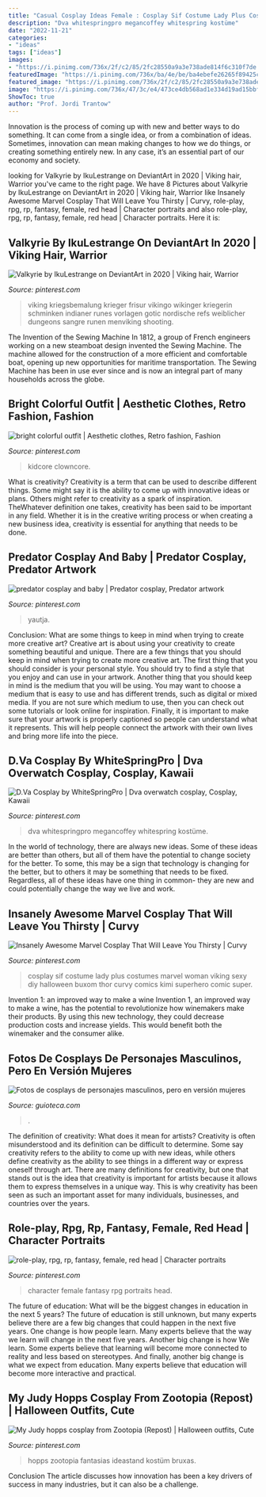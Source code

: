 ```yaml
---
title: "Casual Cosplay Ideas Female : Cosplay Sif Costume Lady Plus Costumes Marvel Woman Viking Sexy Diy Halloween Buxom Thor Curvy Comics Kimi Superhero Comic Super"
description: "Dva whitespringpro megancoffey whitespring kostüme"
date: "2022-11-21"
categories:
- "ideas"
tags: ["ideas"]
images:
- "https://i.pinimg.com/736x/2f/c2/85/2fc28550a9a3e738ade814f6c310f7de.jpg"
featuredImage: "https://i.pinimg.com/736x/ba/4e/be/ba4ebefe26265f89425ca8cc938511cd.jpg"
featured_image: "https://i.pinimg.com/736x/2f/c2/85/2fc28550a9a3e738ade814f6c310f7de.jpg"
image: "https://i.pinimg.com/736x/47/3c/e4/473ce4db568ad1e334d19ad15bbf97a9.jpg"
ShowToc: true
author: "Prof. Jordi Trantow"
---
```



Innovation is the process of coming up with new and better ways to do something. It can come from a single idea, or from a combination of ideas. Sometimes, innovation can mean making changes to how we do things, or creating something entirely new. In any case, it’s an essential part of our economy and society.

	

		
looking for Valkyrie by IkuLestrange on DeviantArt in 2020 | Viking hair, Warrior you've came to the right page. We have 8 Pictures about Valkyrie by IkuLestrange on DeviantArt in 2020 | Viking hair, Warrior like Insanely Awesome Marvel Cosplay That Will Leave You Thirsty | Curvy, role-play, rpg, rp, fantasy, female, red head | Character portraits and also role-play, rpg, rp, fantasy, female, red head | Character portraits. Here it is:
		
    
## Valkyrie By IkuLestrange On DeviantArt In 2020 | Viking Hair, Warrior

<img loading=lazy src="https://i.pinimg.com/736x/1b/9c/6c/1b9c6c318133b1f3f7634297ad386ad9.jpg" onerror="this.onerror=null;this.src='https://tse4.mm.bing.net/th?id=OIP.b8IP-UB_0Cd7xZNM2HLDOwHaLQ&amp;pid=15.1';" alt="Valkyrie by IkuLestrange on DeviantArt in 2020 | Viking hair, Warrior">

_Source: pinterest.com_

>viking kriegsbemalung krieger frisur vikingo wikinger kriegerin schminken indianer runes vorlagen gotic nordische refs weiblicher dungeons sangre runen menviking shooting. 

	

The Invention of the Sewing Machine
In 1812, a group of French engineers working on a new steamboat design invented the Sewing Machine. The machine allowed for the construction of a more efficient and comfortable boat, opening up new opportunities for maritime transportation. The Sewing Machine has been in use ever since and is now an integral part of many households across the globe.

    
## Bright Colorful Outfit | Aesthetic Clothes, Retro Fashion, Fashion

<img loading=lazy src="https://i.pinimg.com/736x/b2/6d/8c/b26d8c88c9f1aa721fa86a888a0aefb4.jpg" onerror="this.onerror=null;this.src='https://tse1.mm.bing.net/th?id=OIP.bQ2vPU9KQyHFVEySvkDpdQHaM3&amp;pid=15.1';" alt="bright colorful outfit | Aesthetic clothes, Retro fashion, Fashion">

_Source: pinterest.com_

>kidcore clowncore. 

	

What is creativity?
Creativity is a term that can be used to describe different things. Some might say it is the ability to come up with innovative ideas or plans. Others might refer to creativity as a spark of inspiration. TheWhatever definition one takes, creativity has been said to be important in any field. Whether it is in the creative writing process or when creating a new business idea, creativity is essential for anything that needs to be done.

    
## Predator Cosplay And Baby | Predator Cosplay, Predator Artwork

<img loading=lazy src="https://i.pinimg.com/736x/2f/c2/85/2fc28550a9a3e738ade814f6c310f7de.jpg" onerror="this.onerror=null;this.src='https://tse2.mm.bing.net/th?id=OIP.-F3w5fwwHD5zS9x0Be4PEQHaKt&amp;pid=15.1';" alt="predator cosplay and baby | Predator cosplay, Predator artwork">

_Source: pinterest.com_

>yautja. 

	

Conclusion: What are some things to keep in mind when trying to create more creative art?
Creative art is about using your creativity to create something beautiful and unique. There are a few things that you should keep in mind when trying to create more creative art. The first thing that you should consider is your personal style. You should try to find a style that you enjoy and can use in your artwork. Another thing that you should keep in mind is the medium that you will be using. You may want to choose a medium that is easy to use and has different trends, such as digital or mixed media. If you are not sure which medium to use, then you can check out some tutorials or look online for inspiration. Finally, it is important to make sure that your artwork is properly captioned so people can understand what it represents. This will help people connect the artwork with their own lives and bring more life into the piece.

    
## D.Va Cosplay By WhiteSpringPro | Dva Overwatch Cosplay, Cosplay, Kawaii

<img loading=lazy src="https://i.pinimg.com/736x/47/3c/e4/473ce4db568ad1e334d19ad15bbf97a9.jpg" onerror="this.onerror=null;this.src='https://tse1.mm.bing.net/th?id=OIP.VS8B-AV3cv8ADgGgQSisZwHaJ3&amp;pid=15.1';" alt="D.Va Cosplay by WhiteSpringPro | Dva overwatch cosplay, Cosplay, Kawaii">

_Source: pinterest.com_

>dva whitespringpro megancoffey whitespring kostüme. 

	

In the world of technology, there are always new ideas. Some of these ideas are better than others, but all of them have the potential to change society for the better. To some, this may be a sign that technology is changing for the better, but to others it may be something that needs to be fixed. Regardless, all of these ideas have one thing in common- they are new and could potentially change the way we live and work.

    
## Insanely Awesome Marvel Cosplay That Will Leave You Thirsty | Curvy

<img loading=lazy src="https://i.pinimg.com/736x/ba/4e/be/ba4ebefe26265f89425ca8cc938511cd.jpg" onerror="this.onerror=null;this.src='https://tse4.mm.bing.net/th?id=OIP.4wq8LZN-etzQn0A78PEpfQHaLH&amp;pid=15.1';" alt="Insanely Awesome Marvel Cosplay That Will Leave You Thirsty | Curvy">

_Source: pinterest.com_

>cosplay sif costume lady plus costumes marvel woman viking sexy diy halloween buxom thor curvy comics kimi superhero comic super. 

	

Invention 1: an improved way to make a wine
Invention 1, an improved way to make a wine, has the potential to revolutionize how winemakers make their products. By using this new technology, they could decrease production costs and increase yields. This would benefit both the winemaker and the consumer alike.

    
## Fotos De Cosplays De Personajes Masculinos, Pero En Versión Mujeres

<img loading=lazy src="https://gcdn.emol.cl/fotografia/files/2016/06/cosplays-personajes-femeninos12.jpg" onerror="this.onerror=null;this.src='https://tse4.mm.bing.net/th?id=OIP.Uqul0sF3S_uHoPM68e-iVgHaLH&amp;pid=15.1';" alt="Fotos de cosplays de personajes masculinos, pero en versión mujeres">

_Source: guioteca.com_

>. 

	

The definition of creativity: What does it mean for artists?
Creativity is often misunderstood and its definition can be difficult to determine. Some say creativity refers to the ability to come up with new ideas, while others define creativity as the ability to see things in a different way or express oneself through art. There are many definitions for creativity, but one that stands out is the idea that creativity is important for artists because it allows them to express themselves in a unique way. This is why creativity has been seen as such an important asset for many individuals, businesses, and countries over the years.

    
## Role-play, Rpg, Rp, Fantasy, Female, Red Head | Character Portraits

<img loading=lazy src="https://i.pinimg.com/736x/90/60/7b/90607b1f87fd96f1b8095568110e711a--character-portraits-character-ideas.jpg" onerror="this.onerror=null;this.src='https://tse2.mm.bing.net/th?id=OIP.K7VH9aMIjx8-cDvQYwVDyAHaJ-&amp;pid=15.1';" alt="role-play, rpg, rp, fantasy, female, red head | Character portraits">

_Source: pinterest.com_

>character female fantasy rpg portraits head. 

	

The future of education: What will be the biggest changes in education in the next 5 years?
The future of education is still unknown, but many experts believe there are a few big changes that could happen in the next five years. 
One change is how people learn. Many experts believe that the way we learn will change in the next five years. 
Another big change is how We learn. Some experts believe that learning will become more connected to reality and less based on stereotypes. 
And finally, another big change is what we expect from education. Many experts believe that education will become more interactive and practical.

    
## My Judy Hopps Cosplay From Zootopia (Repost) | Halloween Outfits, Cute

<img loading=lazy src="https://i.pinimg.com/736x/d9/a6/35/d9a6355892ed74fa22f03d7a7548203b.jpg" onerror="this.onerror=null;this.src='https://tse4.mm.bing.net/th?id=OIP.BKYtvs6dgotlKE_kMkvIyQHaLH&amp;pid=15.1';" alt="My Judy hopps cosplay from Zootopia (Repost) | Halloween outfits, Cute">

_Source: pinterest.com_

>hopps zootopia fantasias ideastand kostüm bruxas. 

	

Conclusion
The article discusses how innovation has been a key drivers of success in many industries, but it can also be a challenge.


